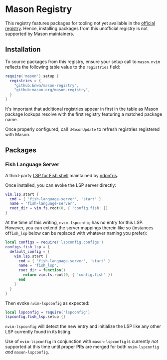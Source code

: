 # Mason Registry

This registry features packages for tooling not yet available in the [official
registry](https://github.com/mason-org/mason-registry). Hence, installing
packages from this unofficial registry is not supported by Mason maintainers.

## Installation
To source packages from this registry, ensure your setup call to `mason.nvim`
reflects the following table value to the `registries` field:
```lua
require('mason').setup {
  registries = {
    "github:bnwa/mason-registry",
    "github:mason-org/mason-registry",
  }
}
```
It's important that additional registries appear in first in the table as Mason
package lookups resolve with the first registry featuring a matched package name.

Once properly configured, call `:MasonUpdate` to refresh registries registered
with Mason.

## Packages

### Fish Language Server
A third-party [LSP for Fish shell](https://github.com/ndonfris/fish-lsp) maintained by
[ndonfris](https://github.com/ndonfris).

Once installed, you can evoke the LSP server directly:
```lua
vim.lsp.start {
  cmd = { 'fish-language-server', 'start' }
  name = 'fish-language-server',
  root_dir = vim.fs.root(0, { 'config.fish' })
}
```
At the time of this writing, `nvim-lspconfig` has no entry for this LSP. However,
you can extend the server mappings therein like so (instances of`fish_lsp` below
can be replaced with whatever naming you prefer):
```lua
local configs = require('lspconfig.configs')
configs.fish_lsp = {
  default_config = {
    vim.lsp.start {
      cmd = { 'fish-language-server', 'start' }
      name = 'fish_lsp',
      root_dir = function()
        return vim.fs.root(0, { 'config.fish' })
      end
    }
  }
}
```
Then evoke `nvim-lspconfig` as expected:
```lua
local lspconfig = require('lspconfig')
lspconfig.fish_lsp.setup {}
```
`nvim-lspconfig` will detect the new entry and initialize the LSP like any other
LSP currently found in its listing.

Use of `nvim-lspconfig` in conjunction with `mason-lspconfig` is currently *not*
supported at this time until proper PRs are merged for both `nvim-lspconfig`
*and* `mason-lspconfig`.
